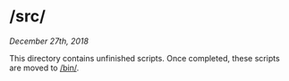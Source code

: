 # /src/
*December 27th, 2018*

This directory contains unfinished scripts. Once completed, these scripts are moved to [/bin/](/bin/).
